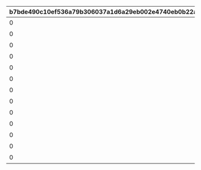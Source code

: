 |b7bde490c10ef536a79b306037a1d6a29eb002e4740eb0b22af4ebe0ea50f9bf|0f12adaaa66abb5157513f5e16e7cd55960c00fc1e415845a0d590311c778624|874598926fd60988dec4449ca9f9bb30708f143b04ea4fb7304ea2079fd59a72|e13ccb482bb66f2e3febf50be8ee6483615cd5f41832c26b5fb8d5be4f1e4c78|8dd9508e800dc3bd1c1482b7408f0c82c04ef3d29b6d2ed618f7fb9b9818cf46|47cbf98ce76222cc18525903337b4511eccd525bc549a7c42413f369401719f3|4ba53d620e7cd10cf0f687fbc6916fec0402ff1c2f35fb3a9f06ca62167d63bb|27f306d05ae84f0e162f752420a70a506260052c379336659c2e067068f3103e|e8de3fb91b0514da6d0c2aea5ae8d69e165d59dcd4ef0978de0f735039b4a3a5|cbaf152404ca24f1ef5b5010aaa3232ed895c0572801d6a00217237f18ada626|2a5b0edb9ef7d48639be09e27af505f2411f0a3df5bbabb8e762102b1eadd2fb|133d0a34c52001416de97d968105cae027049f69f1ba58720b10235f1f7e1d9b|
| --- | --- | --- | --- | --- | --- | --- | --- | --- | --- | --- | --- |
|0|2|80000|80001_2|★3確定 アニメガチャチケット （プリンセスコネクト！Re:Dive 1）|80001|80001_1|1|1|80001_3|24005|1|
|0|2|80000|80002_2|★3確定 アニメガチャチケット （プリンセスコネクト！Re:Dive 2）|80002|80002_1|1|1|80002_3|24006|1|
|0|2|80000|80003_2|★3確定 アニメガチャチケット （プリンセスコネクト！Re:Dive 3）|80003|80003_1|1|1|80003_3|24007|1|
|0|2|80000|80004_2|★3確定 アニメガチャチケット （プリンセスコネクト！Re:Dive 4）|80004|80004_1|1|1|80004_3|24008|1|
|0|2|80000|80005_2|★3確定 プリコネフェス記念ガチャチケット|80005|80005_1|1|1|80005_3|24009|1|
|0|2|80000|80006_2|★3確定 プリコネフェス2022記念ガチャチケット|80006|80006_1|1|1|80006_3|24010|1|
|0|2|80000|80007_2|★3確定アニメガチャチケット プリンセスコネクト！Re:Dive Season2 1|80007|80007_1|1|1|80007_3|24011|1|
|0|2|80000|80008_2|★3確定アニメガチャチケット プリンセスコネクト！Re:Dive Season2 2|80008|80008_1|1|1|80008_3|24012|1|
|0|2|80000|80009_2|★3確定アニメガチャチケット プリンセスコネクト！Re:Dive Season2 3|80009|80009_1|1|1|80009_3|24013|1|
|0|2|80000|80010_2|★3確定 プリコネフェス2023記念ガチャチケット|80010|80010_1|1|1|80010_3|24014|1|
|0|2|80000|80011_2|★3確定 5周年記念ガチャチケット|80011|80011_1|1|1|80011_3|24015|1|
|0|2|80000|80012_2|★3確定 スタートダッシュガチャチケット|80012|80012_1|1|1|80012_3|24016|1|
|0|2|80000|80013_2|★3確定 プリコネフェス2024記念ガチャチケット|80013|80013_1|1|1|80013_3|24017|1|